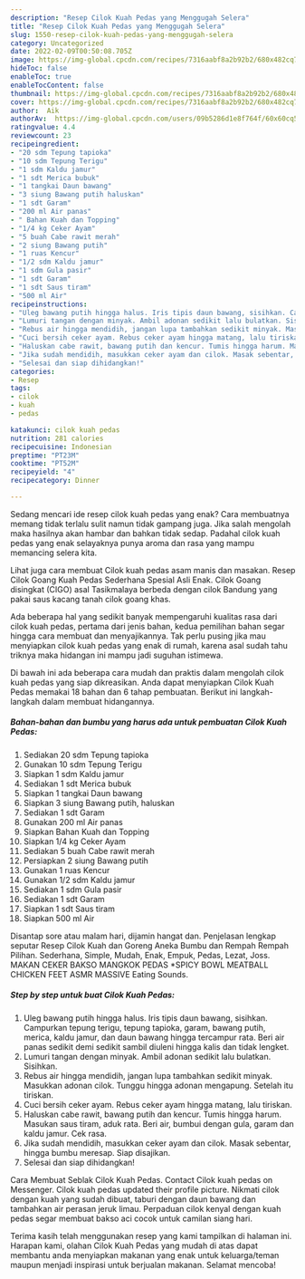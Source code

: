 ```yaml
---
description: "Resep Cilok Kuah Pedas yang Menggugah Selera"
title: "Resep Cilok Kuah Pedas yang Menggugah Selera"
slug: 1550-resep-cilok-kuah-pedas-yang-menggugah-selera
category: Uncategorized
date: 2022-02-09T00:50:08.705Z
image: https://img-global.cpcdn.com/recipes/7316aabf8a2b92b2/680x482cq70/cilok-kuah-pedas-foto-resep-utama.jpg
hideToc: false
enableToc: true
enableTocContent: false
thumbnail: https://img-global.cpcdn.com/recipes/7316aabf8a2b92b2/680x482cq70/cilok-kuah-pedas-foto-resep-utama.jpg
cover: https://img-global.cpcdn.com/recipes/7316aabf8a2b92b2/680x482cq70/cilok-kuah-pedas-foto-resep-utama.jpg
author:  Aik
authorAv:  https://img-global.cpcdn.com/users/09b5286d1e8f764f/60x60cq50/avatar.jpg
ratingvalue: 4.4
reviewcount: 23
recipeingredient:
- "20 sdm Tepung tapioka"
- "10 sdm Tepung Terigu"
- "1 sdm Kaldu jamur"
- "1 sdt Merica bubuk"
- "1 tangkai Daun bawang"
- "3 siung Bawang putih haluskan"
- "1 sdt Garam"
- "200 ml Air panas"
- " Bahan Kuah dan Topping"
- "1/4 kg Ceker Ayam"
- "5 buah Cabe rawit merah"
- "2 siung Bawang putih"
- "1 ruas Kencur"
- "1/2 sdm Kaldu jamur"
- "1 sdm Gula pasir"
- "1 sdt Garam"
- "1 sdt Saus tiram"
- "500 ml Air"
recipeinstructions:
- "Uleg bawang putih hingga halus. Iris tipis daun bawang, sisihkan. Campurkan tepung terigu, tepung tapioka, garam, bawang putih, merica, kaldu jamur, dan daun bawang hingga tercampur rata. Beri air panas sedikit demi sedikit sambil diuleni hingga kalis dan tidak lengket."
- "Lumuri tangan dengan minyak. Ambil adonan sedikit lalu bulatkan. Sisihkan."
- "Rebus air hingga mendidih, jangan lupa tambahkan sedikit minyak. Masukkan adonan cilok. Tunggu hingga adonan mengapung. Setelah itu tiriskan."
- "Cuci bersih ceker ayam. Rebus ceker ayam hingga matang, lalu tiriskan."
- "Haluskan cabe rawit, bawang putih dan kencur. Tumis hingga harum. Masukan saus tiram, aduk rata. Beri air, bumbui dengan gula, garam dan kaldu jamur. Cek rasa."
- "Jika sudah mendidih, masukkan ceker ayam dan cilok. Masak sebentar, hingga bumbu meresap. Siap disajikan."
- "Selesai dan siap dihidangkan!"
categories:
- Resep
tags:
- cilok
- kuah
- pedas

katakunci: cilok kuah pedas 
nutrition: 281 calories
recipecuisine: Indonesian
preptime: "PT23M"
cooktime: "PT52M"
recipeyield: "4"
recipecategory: Dinner

---
```



Sedang mencari ide resep cilok kuah pedas yang enak? Cara membuatnya memang tidak terlalu sulit namun tidak gampang juga. Jika salah mengolah maka hasilnya akan hambar dan bahkan tidak sedap. Padahal cilok kuah pedas yang enak selayaknya punya aroma dan rasa yang mampu memancing selera kita.


Lihat juga cara membuat Cilok kuah pedas asam manis dan masakan. Resep Cilok Goang Kuah Pedas Sederhana Spesial Asli Enak. Cilok Goang disingkat (CIGO) asal Tasikmalaya berbeda dengan cilok Bandung yang pakai saus kacang tanah cilok goang khas.

Ada beberapa hal yang sedikit banyak mempengaruhi kualitas rasa dari cilok kuah pedas, pertama dari jenis bahan, kedua pemilihan bahan segar hingga cara membuat dan menyajikannya. Tak perlu pusing jika mau menyiapkan cilok kuah pedas yang enak di rumah, karena asal sudah tahu triknya maka hidangan ini mampu jadi suguhan istimewa.


Di bawah ini ada beberapa cara mudah dan praktis dalam mengolah cilok kuah pedas yang siap dikreasikan. Anda dapat menyiapkan Cilok Kuah Pedas memakai 18 bahan dan 6 tahap pembuatan. Berikut ini langkah-langkah dalam membuat hidangannya.

<!--inarticleads1-->

##### Bahan-bahan dan bumbu yang harus ada untuk pembuatan Cilok Kuah Pedas:

1. Sediakan 20 sdm Tepung tapioka
1. Gunakan 10 sdm Tepung Terigu
1. Siapkan 1 sdm Kaldu jamur
1. Sediakan 1 sdt Merica bubuk
1. Siapkan 1 tangkai Daun bawang
1. Siapkan 3 siung Bawang putih, haluskan
1. Sediakan 1 sdt Garam
1. Gunakan 200 ml Air panas
1. Siapkan  Bahan Kuah dan Topping
1. Siapkan 1/4 kg Ceker Ayam
1. Sediakan 5 buah Cabe rawit merah
1. Persiapkan 2 siung Bawang putih
1. Gunakan 1 ruas Kencur
1. Gunakan 1/2 sdm Kaldu jamur
1. Sediakan 1 sdm Gula pasir
1. Sediakan 1 sdt Garam
1. Siapkan 1 sdt Saus tiram
1. Siapkan 500 ml Air


Disantap sore atau malam hari, dijamin hangat dan. Penjelasan lengkap seputar Resep Cilok Kuah dan Goreng Aneka Bumbu dan Rempah Rempah Pilihan. Sederhana, Simple, Mudah, Enak, Empuk, Pedas, Lezat, Joss. MAKAN CEKER BAKSO MANGKOK PEDAS *SPICY BOWL MEATBALL CHICKEN FEET ASMR MASSIVE Eating Sounds. 

<!--inarticleads2-->

##### Step by step untuk buat Cilok Kuah Pedas:

1. Uleg bawang putih hingga halus. Iris tipis daun bawang, sisihkan. Campurkan tepung terigu, tepung tapioka, garam, bawang putih, merica, kaldu jamur, dan daun bawang hingga tercampur rata. Beri air panas sedikit demi sedikit sambil diuleni hingga kalis dan tidak lengket.
1. Lumuri tangan dengan minyak. Ambil adonan sedikit lalu bulatkan. Sisihkan.
1. Rebus air hingga mendidih, jangan lupa tambahkan sedikit minyak. Masukkan adonan cilok. Tunggu hingga adonan mengapung. Setelah itu tiriskan.
1. Cuci bersih ceker ayam. Rebus ceker ayam hingga matang, lalu tiriskan.
1. Haluskan cabe rawit, bawang putih dan kencur. Tumis hingga harum. Masukan saus tiram, aduk rata. Beri air, bumbui dengan gula, garam dan kaldu jamur. Cek rasa.
1. Jika sudah mendidih, masukkan ceker ayam dan cilok. Masak sebentar, hingga bumbu meresap. Siap disajikan.
1. Selesai dan siap dihidangkan!

Cara Membuat Seblak Cilok Kuah Pedas. Contact Cilok kuah pedas on Messenger. Cilok kuah pedas updated their profile picture. Nikmati cilok dengan kuah yang sudah dibuat, taburi dengan daun bawang dan tambahkan air perasan jeruk limau. Perpaduan cilok kenyal dengan kuah pedas segar membuat bakso aci cocok untuk camilan siang hari. 

Terima kasih telah menggunakan resep yang kami tampilkan di halaman ini. Harapan kami, olahan Cilok Kuah Pedas yang mudah di atas dapat membantu anda menyiapkan makanan yang enak untuk keluarga/teman maupun menjadi inspirasi untuk berjualan makanan. Selamat mencoba!
